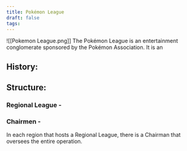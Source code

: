 ```yaml
---
title: Pokémon League
draft: false
tags:
---
```

![[Pokemon League.png]]
The Pokémon League is an entertainment conglomerate sponsored by the Pokémon Association. It is an 

## History:


## Structure: 

### Regional League -


### Chairmen -
In each region that hosts a Regional League, there is a Chairman that oversees the entire operation. 